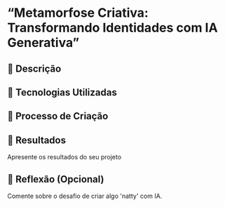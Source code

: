 # “Metamorfose Criativa: Transformando Identidades com IA Generativa”

## 📒 Descrição


## 🤖 Tecnologias Utilizadas




## 🧐 Processo de Criação


## 🚀 Resultados
Apresente os resultados do seu projeto

## 💭 Reflexão (Opcional)
Comente sobre o desafio de criar algo 'natty' com IA.
